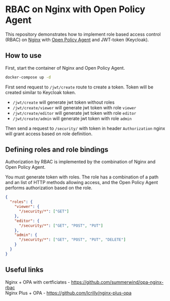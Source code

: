 # RBAC on Nginx with Open Policy Agent

This repository demonstrates how to implement role based access control (RBAC) on
[Nginx](https://nginx.org/) with
[Open Policy Agent](https://www.openpolicyagent.org/)
and JWT-token (Keycloak).

## How to use

First, start the container of Nginx and Open Policy Agent.

```sh
docker-compose up -d
```

First send request to `/jwt/create` route to create a token.
Token will be created similar to Keycloak token.

- `/jwt/create` will generate jwt token without roles
- `/jwt/create/viewer` will generate jwt token with role `viewer`
- `/jwt/create/editor` will generate jwt token with role `editor`
- `/jwt/create/admin` will generate jwt token with role `admin`
  
Then send a request to `/security/` with token in header `Authorization`
nginx will grant access based on role definition.

## Defining roles and role bindings

Authorization by RBAC is implemented by the combination
of Nginx and Open Policy Agent.

You must generate token with roles.
The role has a combination of a path and an list of HTTP methods allowing access,
and the Open Policy Agent performs authorization based on the role.

```json
{
  "roles": {
    "viewer": {
      "/security/*": ["GET"]
    },
    "editor": {
      "/security/*": ["GET", "POST", "PUT"]
    },
    "admin": {
      "/security/*": ["GET", "POST", "PUT", "DELETE"]
    }
  }
}
```

## Useful links

Nginx + OPA with certficiates - <https://github.com/summerwind/opa-nginx-rbac>  
Nginx Plus + OPA - <https://github.com/lcrilly/nginx-plus-opa>
